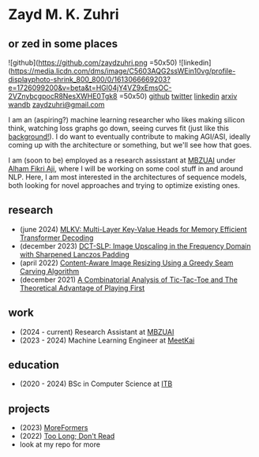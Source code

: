# Zayd M. K. Zuhri
## or zed in some places
<!-- this is just socials. show profile picture and link -->
<!-- ![twitter](https://pbs.twimg.com/profile_images/1636419164796772353/8gCwjISY_400x400.jpg =50x50) -->
![github](https://github.com/zaydzuhri.png =50x50) ![linkedin](https://media.licdn.com/dms/image/C5603AQG2ssWEin10vg/profile-displayphoto-shrink_800_800/0/1613066669203?e=1726099200&v=beta&t=HGl04jY4VZ9xEmsOC-2VZnybcgpocR8NesXWHE0Tgk8 =50x50)
[github](https://github.com/zaydzuhri)
[twitter](https://twitter.com/zmkzmkz)
[linkedin](https://www.linkedin.com/in/zayd-muhammad-kawakibi-zuhri-46a391191/)
[arxiv](https://arxiv.org/search/cs?searchtype=author&query=Zuhri,+Z+M+K)
[wandb](https://wandb.ai/zaydzuhri)
[zaydzuhri@gmail.com](mailto:zaydzuhri@gmail.com)

I am an (aspiring?) machine learning researcher who likes making silicon think, watching loss graphs go down, seeing curves fit (just like this [background!](index.html?m=what.md)). I do want to eventually contribute to making AGI/ASI, ideally coming up with the architecture or something, but we'll see how that goes.

I am (soon to be) employed as a research assisstant at [MBZUAI](https://mbzuai.ac.ae/) under [Alham Fikri Aji](https://afaji.github.io), where I will be working on some cool stuff in and around NLP. Here, I am most interested in the architectures of sequence models, both looking for novel approaches and trying to optimize existing ones.

## research
- (june 2024) [MLKV: Multi-Layer Key-Value Heads for Memory Efficient Transformer Decoding](https://arxiv.org/abs/2406.09297)
- (december 2023) [DCT-SLP: Image Upscaling in the Frequency Domain with Sharpened Lanczos Padding](https://informatika.stei.itb.ac.id/~rinaldi.munir/Citra/2023-2024/Makalah2023/Makalah-IF4073-Citra-2023%20(23).pdf)
- (april 2022) [Content-Aware Image Resizing Using a Greedy Seam Carving Algorithm](https://informatika.stei.itb.ac.id/~rinaldi.munir/Stmik/2021-2022/Makalah/Makalah-IF2211-Stima-2022-K3%20(47).pdf)
- (december 2021) [A Combinatorial Analysis of Tic-Tac-Toe and The Theoretical Advantage of Playing First](https://informatika.stei.itb.ac.id/~rinaldi.munir/Matdis/2021-2022/Makalah2021/Makalah-Matdis-2021%20(148).pdf)

## work
- (2024 - current) Research Assistant at [MBZUAI](https://mbzuai.ac.ae/)
- (2023 - 2024) Machine Learning Engineer at [MeetKai](https://meetkai.com/)

## education
- (2020 - 2024) BSc in Computer Science at [ITB](https://itb.ac.id/)

## projects
- (2023) [MoreFormers](https://github.com/zaydzuhri/moreformers)
- (2022) [Too Long; Don't Read](https://toolongdontread.vercel.app/)
- look at my repo for more